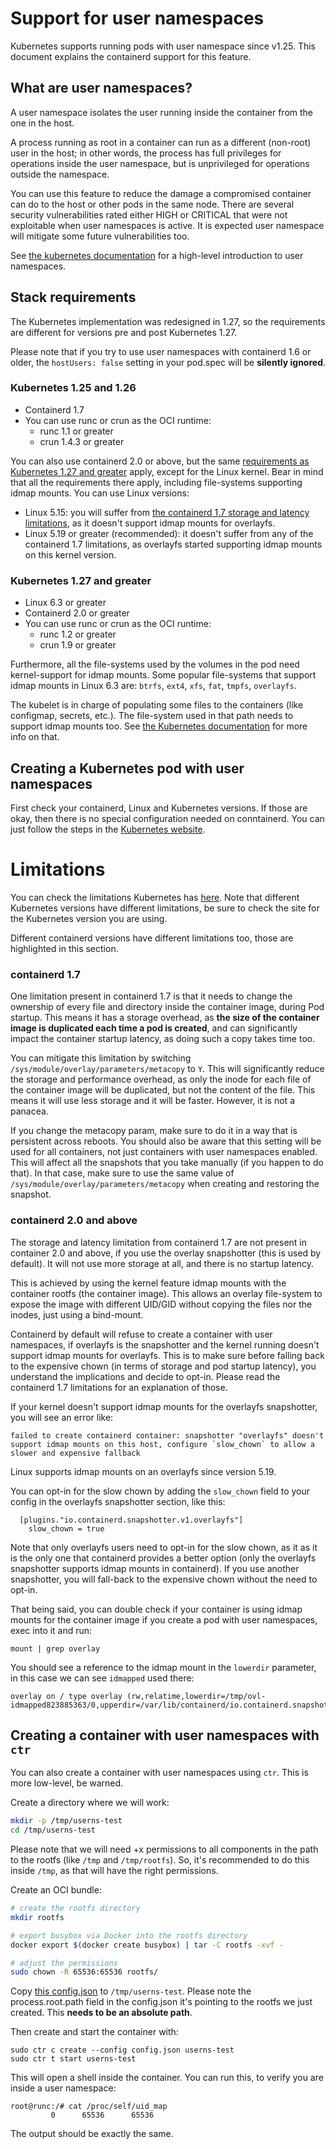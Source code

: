 # Support for user namespaces

Kubernetes supports running pods with user namespace since v1.25. This document explains the
containerd support for this feature.

## What are user namespaces?

A user namespace isolates the user running inside the container from the one in the host.

A process running as root in a container can run as a different (non-root) user in the host; in
other words, the process has full privileges for operations inside the user namespace, but is
unprivileged for operations outside the namespace.

You can use this feature to reduce the damage a compromised container can do to the host or other
pods in the same node. There are several security vulnerabilities rated either HIGH or CRITICAL that
were not exploitable when user namespaces is active. It is expected user namespace will mitigate
some future vulnerabilities too.

See [the kubernetes documentation][kube-intro] for a high-level introduction to
user namespaces.

[kube-intro]: https://kubernetes.io/docs/concepts/workloads/pods/user-namespaces/#introduction

## Stack requirements

The Kubernetes implementation was redesigned in 1.27, so the requirements are different for versions
pre and post Kubernetes 1.27.

Please note that if you try to use user namespaces with containerd 1.6 or older, the `hostUsers:
false` setting in your pod.spec will be **silently ignored**.

### Kubernetes 1.25 and 1.26

 * Containerd 1.7
 * You can use runc or crun as the OCI runtime:
   * runc 1.1 or greater
   * crun 1.4.3 or greater

You can also use containerd 2.0 or above, but the same [requirements as Kubernetes 1.27 and
greater](#Kubernetes-127-and-greater) apply, except for the Linux kernel. Bear in mind that all the
requirements there apply, including file-systems supporting idmap mounts. You can use Linux
versions:

 * Linux 5.15: you will suffer from [the containerd 1.7 storage and latency
   limitations](#Limitations), as it doesn't support idmap mounts for overlayfs.
 * Linux 5.19 or greater (recommended): it doesn't suffer from any of the containerd 1.7
   limitations, as overlayfs started supporting idmap mounts on this kernel version.

### Kubernetes 1.27 and greater

 * Linux 6.3 or greater
 * Containerd 2.0 or greater
 * You can use runc or crun as the OCI runtime:
   * runc 1.2 or greater
   * crun 1.9 or greater

Furthermore, all the file-systems used by the volumes in the pod need kernel-support for idmap
mounts. Some popular file-systems that support idmap mounts in Linux 6.3 are: `btrfs`, `ext4`, `xfs`,
`fat`, `tmpfs`, `overlayfs`.

The kubelet is in charge of populating some files to the containers (like configmap, secrets, etc.).
The file-system used in that path needs to support idmap mounts too. See [the Kubernetes
documentation][kube-req] for more info on that.


[kube-req]: https://kubernetes.io/docs/concepts/workloads/pods/user-namespaces/#before-you-begin

## Creating a Kubernetes pod with user namespaces

First check your containerd, Linux and Kubernetes versions. If those are okay, then there is no
special configuration needed on conntainerd. You can just follow the steps in the [Kubernetes
website][kube-example].

[kube-example]: https://kubernetes.io/docs/tasks/configure-pod-container/user-namespaces/

# Limitations

You can check the limitations Kubernetes has [here][kube-limitations]. Note that different
Kubernetes versions have different limitations, be sure to check the site for the Kubernetes version
you are using.

Different containerd versions have different limitations too, those are highlighted in this section.

[kube-limitations]: https://kubernetes.io/docs/concepts/workloads/pods/user-namespaces/#limitations

### containerd 1.7

One limitation present in containerd 1.7 is that it needs to change the ownership of every file and
directory inside the container image, during Pod startup. This means it has a storage overhead, as
**the size of the container image is duplicated each time a pod is created**, and can significantly
impact the container startup latency, as doing such a copy takes time too.

You can mitigate this limitation by switching `/sys/module/overlay/parameters/metacopy` to `Y`. This
will significantly reduce the storage and performance overhead, as only the inode for each file of
the container image will be duplicated, but not the content of the file. This means it will use less
storage and it will be faster. However, it is not a panacea.

If you change the metacopy param, make sure to do it in a way that is persistent across reboots. You
should also be aware that this setting will be used for all containers, not just containers with
user namespaces enabled. This will affect all the snapshots that you take manually (if you happen to
do that). In that case, make sure to use the same value of `/sys/module/overlay/parameters/metacopy`
when creating and restoring the snapshot.

### containerd 2.0 and above

The storage and latency limitation from containerd 1.7 are not present in container 2.0 and above,
if you use the overlay snapshotter (this is used by default). It will not use more storage at all,
and there is no startup latency.

This is achieved by using the kernel feature idmap mounts with the container rootfs (the container
image). This allows an overlay file-system to expose the image with different UID/GID without copying
the files nor the inodes, just using a bind-mount.

Containerd by default will refuse to create a container with user namespaces, if overlayfs is the
snapshotter and the kernel running doesn't support idmap mounts for overlayfs.  This is to make sure
before falling back to the expensive chown (in terms of storage and pod startup latency), you
understand the implications and decide to opt-in. Please read the containerd 1.7 limitations for an
explanation of those.

If your kernel doesn't support idmap mounts for the overlayfs snapshotter, you will see an error
like:

```
failed to create containerd container: snapshotter "overlayfs" doesn't support idmap mounts on this host, configure `slow_chown` to allow a slower and expensive fallback
```

Linux supports idmap mounts on an overlayfs since version 5.19.

You can opt-in for the slow chown by adding the `slow_chown` field to your config in the overlayfs
snapshotter section, like this:

```
  [plugins."io.containerd.snapshotter.v1.overlayfs"]
    slow_chown = true
```

Note that only overlayfs users need to opt-in for the slow chown, as it as it is the only one that
containerd provides a better option (only the overlayfs snapshotter supports idmap mounts in
containerd). If you use another snapshotter, you will fall-back to the expensive chown without the
need to opt-in.

That being said, you can double check if your container is using idmap mounts for the container
image if you create a pod with user namespaces, exec into it and run:

```
mount | grep overlay
```

You should see a reference to the idmap mount in the `lowerdir` parameter, in this case we can see
`idmapped` used there:

```
overlay on / type overlay (rw,relatime,lowerdir=/tmp/ovl-idmapped823885363/0,upperdir=/var/lib/containerd/io.containerd.snapshotter.v1.overlayfs/snapshots/1018/fs,workdir=/var/lib/containerd/io.containerd.snapshotter.v1.overlayfs/snapshots/1018/work)
```

## Creating a container with user namespaces with `ctr`

You can also create a container with user namespaces using `ctr`. This is more low-level, be warned.

Create a directory where we will work:

```sh
mkdir -p /tmp/userns-test
cd /tmp/userns-test
```

Please note that we will need +x permissions to all components in the path to the rootfs (like
`/tmp` and `/tmp/rootfs`). So, it's recommended to do this inside `/tmp`, as that will have the
right permissions.

Create an OCI bundle:
```sh
# create the rootfs directory
mkdir rootfs

# export busybox via Docker into the rootfs directory
docker export $(docker create busybox) | tar -C rootfs -xvf -

# adjust the permissions
sudo chown -R 65536:65536 rootfs/
```

Copy [this config.json](./config.json) to `/tmp/userns-test`. Please note the process.root.path
field in the config.json it's pointing to the rootfs we just created. This **needs to be an
absolute path**.

Then create and start the container with:

```
sudo ctr c create --config config.json userns-test
sudo ctr t start userns-test
```

This will open a shell inside the container. You can run this, to verify you are inside a user
namespace:

```
root@runc:/# cat /proc/self/uid_map
         0      65536      65536
```

The output should be exactly the same.
